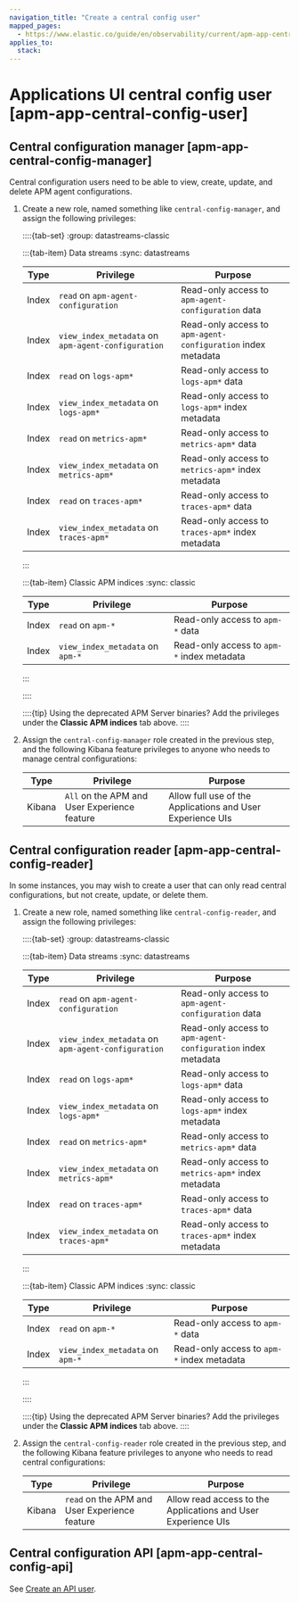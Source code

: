 ```yaml
---
navigation_title: "Create a central config user"
mapped_pages:
  - https://www.elastic.co/guide/en/observability/current/apm-app-central-config-user.html
applies_to:
  stack:
---
```


# Applications UI central config user [apm-app-central-config-user]

## Central configuration manager [apm-app-central-config-manager]

Central configuration users need to be able to view, create, update, and delete APM agent configurations.

1. Create a new role, named something like `central-config-manager`, and assign the following privileges:

    ::::{tab-set}
    :group: datastreams-classic

    :::{tab-item} Data streams
    :sync: datastreams

    | Type | Privilege | Purpose |
    | --- | --- | --- |
    | Index | `read` on `apm-agent-configuration` | Read-only access to `apm-agent-configuration` data |
    | Index | `view_index_metadata` on `apm-agent-configuration` | Read-only access to `apm-agent-configuration` index metadata |
    | Index | `read` on `logs-apm*` | Read-only access to `logs-apm*` data |
    | Index | `view_index_metadata` on `logs-apm*` | Read-only access to `logs-apm*` index metadata |
    | Index | `read` on `metrics-apm*` | Read-only access to `metrics-apm*` data |
    | Index | `view_index_metadata` on `metrics-apm*` | Read-only access to `metrics-apm*` index metadata |
    | Index | `read` on `traces-apm*` | Read-only access to `traces-apm*` data |
    | Index | `view_index_metadata` on `traces-apm*` | Read-only access to `traces-apm*` index metadata |

    :::

    :::{tab-item} Classic APM indices
    :sync: classic

    | Type | Privilege | Purpose |
    | --- | --- | --- |
    | Index | `read` on `apm-*` | Read-only access to `apm-*` data |
    | Index | `view_index_metadata` on `apm-*` | Read-only access to `apm-*` index metadata |

    :::

    ::::

    ::::{tip}
    Using the deprecated APM Server binaries? Add the privileges under the **Classic APM indices** tab above.
    ::::

2. Assign the `central-config-manager` role created in the previous step, and the following Kibana feature privileges to anyone who needs to manage central configurations:

    | Type | Privilege | Purpose |
    | --- | --- | --- |
    | Kibana | `All` on the APM and User Experience feature | Allow full use of the Applications and User Experience UIs |

## Central configuration reader [apm-app-central-config-reader]

In some instances, you may wish to create a user that can only read central configurations, but not create, update, or delete them.

1. Create a new role, named something like `central-config-reader`, and assign the following privileges:

    ::::{tab-set}
    :group: datastreams-classic

    :::{tab-item} Data streams
    :sync: datastreams

    | Type | Privilege | Purpose |
    | --- | --- | --- |
    | Index | `read` on `apm-agent-configuration` | Read-only access to `apm-agent-configuration` data |
    | Index | `view_index_metadata` on `apm-agent-configuration` | Read-only access to `apm-agent-configuration` index metadata |
    | Index | `read` on `logs-apm*` | Read-only access to `logs-apm*` data |
    | Index | `view_index_metadata` on `logs-apm*` | Read-only access to `logs-apm*` index metadata |
    | Index | `read` on `metrics-apm*` | Read-only access to `metrics-apm*` data |
    | Index | `view_index_metadata` on `metrics-apm*` | Read-only access to `metrics-apm*` index metadata |
    | Index | `read` on `traces-apm*` | Read-only access to `traces-apm*` data |
    | Index | `view_index_metadata` on `traces-apm*` | Read-only access to `traces-apm*` index metadata |

    :::

    :::{tab-item} Classic APM indices
    :sync: classic

    | Type | Privilege | Purpose |
    | --- | --- | --- |
    | Index | `read` on `apm-*` | Read-only access to `apm-*` data |
    | Index | `view_index_metadata` on `apm-*` | Read-only access to `apm-*` index metadata |

    :::

    ::::

    ::::{tip}
    Using the deprecated APM Server binaries? Add the privileges under the **Classic APM indices** tab above.
    ::::

2. Assign the `central-config-reader` role created in the previous step, and the following Kibana feature privileges to anyone who needs to read central configurations:

    | Type | Privilege | Purpose |
    | --- | --- | --- |
    | Kibana | `read` on the APM and User Experience feature | Allow read access to the Applications and User Experience UIs |

## Central configuration API [apm-app-central-config-api]

See [Create an API user](/solutions/observability/apm/ui-user-api.md).

